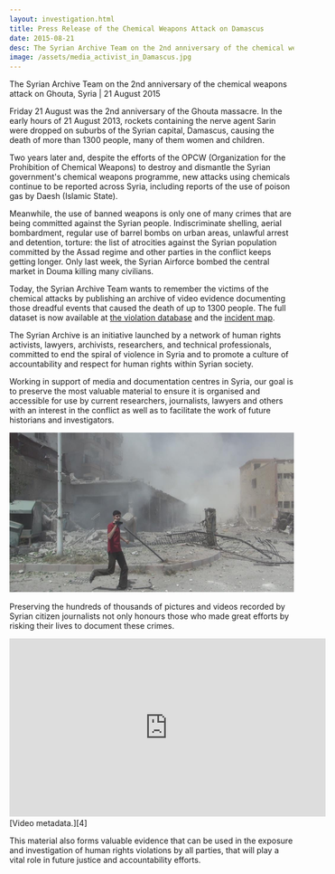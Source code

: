 ```yaml
---
layout: investigation.html
title: Press Release of the Chemical Weapons Attack on Damascus
date: 2015-08-21
desc: The Syrian Archive Team on the 2nd anniversary of the chemical weapons attack on Ghouta, Syria
image: /assets/media_activist_in_Damascus.jpg
---
```

The Syrian Archive Team on the 2nd anniversary of the chemical weapons attack on Ghouta, Syria  |  21 August 2015

Friday 21 August was the 2nd anniversary of the Ghouta massacre. In the early hours of 21 August 2013, rockets containing the nerve agent Sarin were dropped on suburbs of the Syrian capital, Damascus, causing the death of more than 1300 people, many of them women and children.

Two years later and, despite the efforts of the OPCW (Organization for the Prohibition of Chemical Weapons) to destroy and dismantle the Syrian government's chemical weapons programme, new attacks using chemicals continue to be reported across Syria, including reports of the use of poison gas by Daesh (Islamic State).

Meanwhile, the use of banned weapons is only one of many crimes that are being committed against the Syrian people. Indiscriminate shelling, aerial bombardment, regular use of barrel bombs on urban areas, unlawful arrest and detention, torture: the list of atrocities against the Syrian population committed by the Assad regime and other parties in the conflict keeps getting longer. Only last week, the Syrian Airforce bombed the central market in Douma killing many civilians.

Today, the Syrian Archive Team wants to remember the victims of the chemical attacks by publishing an archive of video evidence documenting those dreadful events that caused the death of up to 1300 people. The full dataset  is now available at [the violation database][1] and the [incident map][2].

The Syrian Archive is an initiative launched by a network of human rights activists, lawyers, archivists, researchers, and technical professionals, committed to end the spiral of violence in Syria and to promote a culture of accountability and respect for human rights within Syrian society.

Working in support of media and documentation centres in Syria, our goal is to preserve the most valuable material to ensure it is organised and accessible for use by current researchers, journalists, lawyers and others with an interest in the conflict as well as to facilitate the work of future historians and investigators.

![media_activist_in_Damascus.jpg][3]

Preserving the hundreds of thousands of pictures and videos recorded by Syrian citizen journalists not only honours those who made great efforts by risking their lives to document these crimes.

<iframe width="560" height="315" src="https://www.youtube.com/embed/y6CZtF6pGvQ" frameborder="0" allowfullscreen></iframe>
[Video metadata.][4]

This material also forms valuable evidence that can be used in the exposure and investigation of human rights violations by all parties, that will play a vital role in future justice and accountability efforts.

[1]: https://syrianarchive.org/en/database
[2]: https://syrianarchive.org/en/database/map
[3]: /assets/media_activist_in_Damascus.jpg
[4]: https://syrianarchive.org/en/database?term=ccef0219&type_of_violation=Use_of_illegal_weapons&unit=ccef0219
